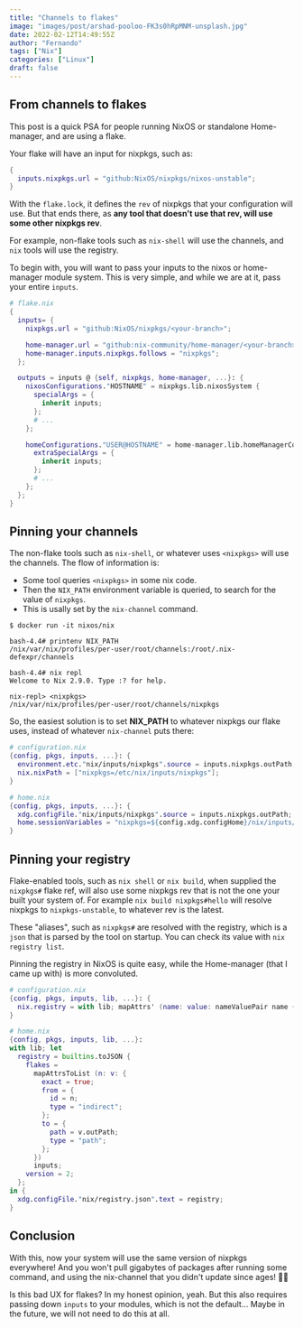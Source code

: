 ```yaml
---
title: "Channels to flakes"
image: "images/post/arshad-pooloo-FK3s0hRpMNM-unsplash.jpg"
date: 2022-02-12T14:49:55Z
author: "Fernando"
tags: ["Nix"]
categories: ["Linux"]
draft: false
---
```


## From channels to flakes

This post is a quick PSA for people running NixOS or standalone Home-manager, and are using a flake.

Your flake will have an input for nixpkgs, such as:

```nix
{
  inputs.nixpkgs.url = "github:NixOS/nixpkgs/nixos-unstable";
}
```

With the `flake.lock`, it defines the `rev` of nixpkgs that your configuration will use. But that ends there, as **any tool that doesn't use  that rev, will use some other nixpkgs rev**.

For example, non-flake tools such as `nix-shell` will use the channels, and `nix` tools will use the registry.

To begin with, you will want to pass your inputs to the nixos or home-manager module system. This is very simple, and while we are at it, pass your entire `inputs`.

```nix
# flake.nix
{
  inputs= {
    nixpkgs.url = "github:NixOS/nixpkgs/<your-branch>";

    home-manager.url = "github:nix-community/home-manager/<your-branch>";
    home-manager.inputs.nixpkgs.follows = "nixpkgs";
  };

  outputs = inputs @ {self, nixpkgs, home-manager, ...}: {
    nixosConfigurations."HOSTNAME" = nixpkgs.lib.nixosSystem {
      specialArgs = {
        inherit inputs;
      };
      # ...
    };

    homeConfigurations."USER@HOSTNAME" = home-manager.lib.homeManagerConfiguration {
      extraSpecialArgs = {
        inherit inputs;
      };
      # ...
    };
  };
}
```


## Pinning your channels
The non-flake tools such as `nix-shell`, or whatever uses `<nixpkgs>` will use the channels. The flow of information is:

- Some tool queries `<nixpkgs>` in some nix code.
- Then the `NIX_PATH` environment variable is queried, to search for the value of `nixpkgs`.
- This is usally set by the `nix-channel` command.

```console
$ docker run -it nixos/nix

bash-4.4# printenv NIX_PATH
/nix/var/nix/profiles/per-user/root/channels:/root/.nix-defexpr/channels

bash-4.4# nix repl
Welcome to Nix 2.9.0. Type :? for help.

nix-repl> <nixpkgs>
/nix/var/nix/profiles/per-user/root/channels/nixpkgs
```

So, the easiest solution is to set **NIX_PATH** to whatever nixpkgs our flake uses, instead of whatever `nix-channel` puts there:

```nix
# configuration.nix
{config, pkgs, inputs, ...}: {
  environment.etc."nix/inputs/nixpkgs".source = inputs.nixpkgs.outPath;
  nix.nixPath = ["nixpkgs=/etc/nix/inputs/nixpkgs"];
}
```

```nix
# home.nix
{config, pkgs, inputs, ...}: {
  xdg.configFile."nix/inputs/nixpkgs".source = inputs.nixpkgs.outPath;
  home.sessionVariables = "nixpkgs=${config.xdg.configHome}/nix/inputs/nixpkgs$\{NIX_PATH:+:$NIX_PATH}";
}
```

## Pinning your registry
Flake-enabled tools, such as `nix shell` or `nix build`, when supplied the `nixpkgs#` flake ref, will also use some nixpkgs rev that is not the one your built your system of. For example `nix build nixpkgs#hello` will resolve nixpkgs to `nixpkgs-unstable`, to whatever rev is the latest.

These "aliases", such as `nixpkgs#` are resolved with the registry, which is a `json` that is parsed by the tool on startup. You can check its value with `nix registry list`.

Pinning the registry in NixOS is quite easy, while the Home-manager (that I came up with) is more convoluted.

```nix
# configuration.nix
{config, pkgs, inputs, lib, ...}: {
  nix.registry = with lib; mapAttrs' (name: value: nameValuePair name {flake = value;}) inputs;
}
```

```nix
# home.nix
{config, pkgs, inputs, lib, ...}: 
with lib; let 
  registry = builtins.toJSON {
    flakes =
      mapAttrsToList (n: v: {
        exact = true;
        from = {
          id = n;
          type = "indirect";
        };
        to = {
          path = v.outPath;
          type = "path";
        };
      })
      inputs;
    version = 2;
  };
in {
  xdg.configFile."nix/registry.json".text = registry;
}
```

## Conclusion
With this, now your system will use the same version of nixpkgs everywhere! And you won't pull gigabytes of packages after running some command, and using the nix-channel that you didn't update since ages! 👏👏

Is this bad UX for flakes? In my honest opinion, yeah. But this also requires passing down `inputs` to your modules, which is not the default... Maybe in the future, we will not need to do this at all.